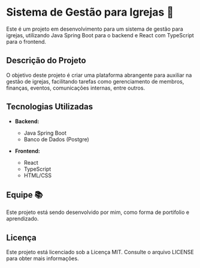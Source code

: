 # Sistema de Gestão para Igrejas 💒

Este é um projeto em desenvolvimento para um sistema de gestão para igrejas, utilizando Java Spring Boot para o backend e React com TypeScript para o frontend.

## Descrição do Projeto

O objetivo deste projeto é criar uma plataforma abrangente para auxiliar na gestão de igrejas, facilitando tarefas como gerenciamento de membros, finanças, eventos, comunicações internas, entre outros.

## Tecnologias Utilizadas

- **Backend:**
  - Java Spring Boot
  - Banco de Dados (Postgre)

- **Frontend:**
  - React
  - TypeScript
  - HTML/CSS 

## Equipe 📚
Este projeto está sendo desenvolvido por mim,  como forma de portifolio e aprendizado.

## Licença
Este projeto está licenciado sob a Licença MIT. Consulte o arquivo LICENSE para obter mais informações.

